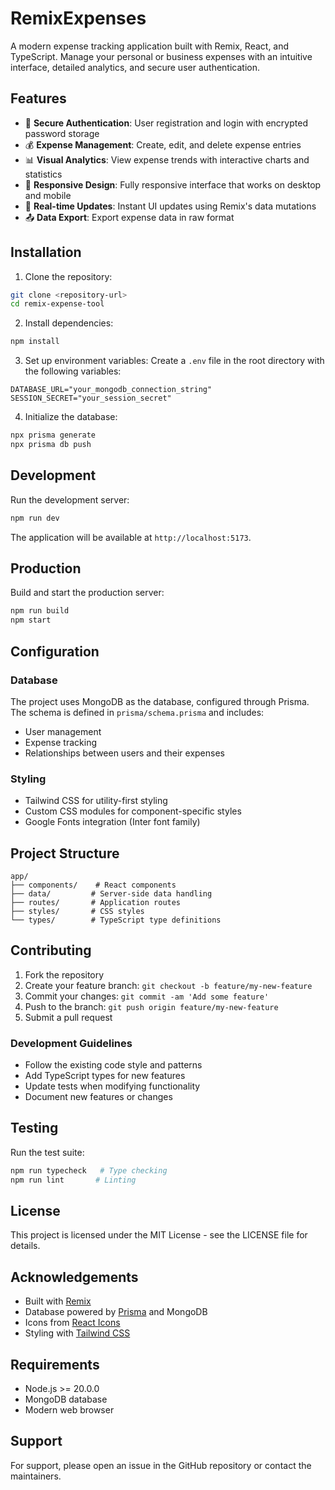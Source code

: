 # RemixExpenses

A modern expense tracking application built with Remix, React, and TypeScript. Manage your personal or business expenses with an intuitive interface, detailed analytics, and secure user authentication.

## Features

- 🔐 **Secure Authentication**: User registration and login with encrypted password storage
- 💰 **Expense Management**: Create, edit, and delete expense entries
- 📊 **Visual Analytics**: View expense trends with interactive charts and statistics
- 📱 **Responsive Design**: Fully responsive interface that works on desktop and mobile
- 🔄 **Real-time Updates**: Instant UI updates using Remix's data mutations
- 📤 **Data Export**: Export expense data in raw format

## Installation

1. Clone the repository:
```bash
git clone <repository-url>
cd remix-expense-tool
```

2. Install dependencies:
```bash
npm install
```

3. Set up environment variables:
Create a `.env` file in the root directory with the following variables:
```
DATABASE_URL="your_mongodb_connection_string"
SESSION_SECRET="your_session_secret"
```

4. Initialize the database:
```bash
npx prisma generate
npx prisma db push
```

## Development

Run the development server:
```bash
npm run dev
```

The application will be available at `http://localhost:5173`.

## Production

Build and start the production server:
```bash
npm run build
npm start
```

## Configuration

### Database
The project uses MongoDB as the database, configured through Prisma. The schema is defined in `prisma/schema.prisma` and includes:
- User management
- Expense tracking
- Relationships between users and their expenses

### Styling
- Tailwind CSS for utility-first styling
- Custom CSS modules for component-specific styles
- Google Fonts integration (Inter font family)

## Project Structure

```
app/
├── components/    # React components
├── data/         # Server-side data handling
├── routes/       # Application routes
├── styles/       # CSS styles
└── types/        # TypeScript type definitions
```

## Contributing

1. Fork the repository
2. Create your feature branch: `git checkout -b feature/my-new-feature`
3. Commit your changes: `git commit -am 'Add some feature'`
4. Push to the branch: `git push origin feature/my-new-feature`
5. Submit a pull request

### Development Guidelines
- Follow the existing code style and patterns
- Add TypeScript types for new features
- Update tests when modifying functionality
- Document new features or changes

## Testing

Run the test suite:
```bash
npm run typecheck   # Type checking
npm run lint       # Linting
```

## License

This project is licensed under the MIT License - see the LICENSE file for details.

## Acknowledgements

- Built with [Remix](https://remix.run/)
- Database powered by [Prisma](https://www.prisma.io/) and MongoDB
- Icons from [React Icons](https://react-icons.github.io/react-icons/)
- Styling with [Tailwind CSS](https://tailwindcss.com/)

## Requirements

- Node.js >= 20.0.0
- MongoDB database
- Modern web browser

## Support

For support, please open an issue in the GitHub repository or contact the maintainers.
